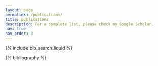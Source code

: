 ```yaml
---
layout: page
permalink: /publications/
title: publications
description: For a complete list, please check my Google Scholar.
nav: true
nav_order: 3
---
```


<!-- _pages/publications.md -->

<!-- Bibsearch Feature -->

{% include bib_search.liquid %}

<div class="publications">

{% bibliography %}

</div>
